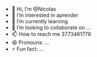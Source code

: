 - 👋 Hi, I’m @Nicolas
- 👀 I’m interested in aprender
- 🌱 I’m currently learning 
- 💞️ I’m looking to collaborate on ...
- 📫 How to reach me 3773461778
- 😄 Pronouns: ...
- ⚡ Fun fact: ...

<!---
ksfnif/ksfnif is a ✨ special ✨ repository because its `README.md` (this file) appears on your GitHub profile.
You can click the Preview link to take a look at your changes.
--->
